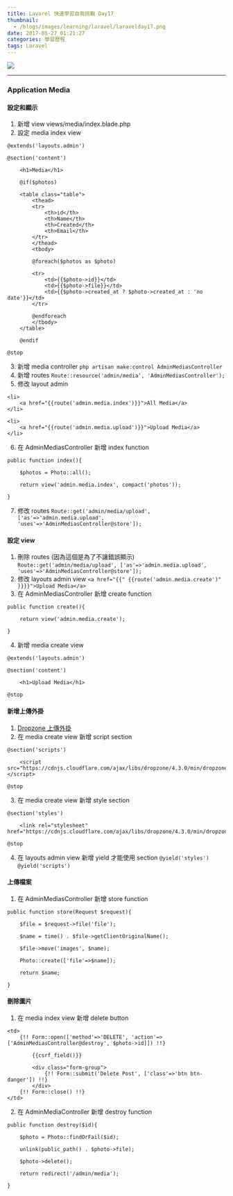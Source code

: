 ```yaml
---
title: Lavarel 快速學習自我挑戰 Day17
thumbnail:
  - /blogs/images/learning/laravel/laravelday17.png
date: 2017-05-27 01:21:27
categories: 學習歷程
tags: Laravel
---
```

<img src="/blogs/images/learning/laravel/laravelday17.png">

***
### Application Media
#### 設定和顯示
1. 新增 view views/media/index.blade.php
2. 設定 media index view
```
@extends('layouts.admin')

@section('content')

    <h1>Media</h1>

    @if($photos)

    <table class="table">
        <thead>
        <tr>
            <th>id</th>
            <th>Name</th>
            <th>Created</th>
            <th>Email</th>
        </tr>
        </thead>
        <tbody>

        @foreach($photos as $photo)

        <tr>
            <td>{{$photo->id}}</td>
            <td>{{$photo->file}}</td>
            <td>{{$photo->created_at ? $photo->created_at : 'no date'}}</td>
        </tr>

        @endforeach
        </tbody>
    </table>

    @endif

@stop
```
3. 新增 media controller `php artisan make:control AdminMediasController`
4. 新增 routes `Route::resource('admin/media', 'AdminMediasController');`
5. 修改 layout admin
```
<li>
    <a href="{{route('admin.media.index')}}">All Media</a>
</li>

<li>
    <a href="{{route('admin.media.upload')}}">Upload Media</a>
</li>
```
6. 在 AdminMediasController 新增 index function
```
public function index(){
        
    $photos = Photo::all();
    
    return view('admin.media.index', compact('photos'));
    
}
```
7. 修改 routes
`Route::get('admin/media/upload', ['as'=>'admin.media.upload', 'uses'=>'AdminMediasController@store']);`
#### 設定 view
1. 刪除 routes (因為這個是為了不讓錯誤顯示)
`Route::get('admin/media/upload', ['as'=>'admin.media.upload', 'uses'=>'AdminMediasController@store']);`
2. 修改 layouts admin view
`<a href="{{" {{route('admin.media.create')" }}}}">Upload Media</a>`
3. 在 AdminMediasController 新增 create function
```
public function create(){

    return view('admin.media.create');

}
```
4. 新增 media create view
```
@extends('layouts.admin')

@section('content')

    <h1>Upload Media</h1>

@stop

```
#### 新增上傳外掛
1. [Dropzone 上傳外掛](http://www.dropzonejs.com/#installation)
2. 在 media create view 新增 script section
```
@section('scripts')

    <script src="https://cdnjs.cloudflare.com/ajax/libs/dropzone/4.3.0/min/dropzone.min.js"></script>

@stop
```
3. 在 media create view 新增 style section
```
@section('styles')

    <link rel="stylesheet" href="https://cdnjs.cloudflare.com/ajax/libs/dropzone/4.3.0/min/dropzone.min.css">
    
@stop
```
4. 在 layouts admin view 新增 yield 才能使用 section `@yield('styles')` `@yield('scripts')`
#### 上傳檔案
1. 在 AdminMediasController 新增 store function
```
public function store(Request $request){

    $file = $request->file('file');

    $name = time() . $file->getClientOriginalName();

    $file->move('images', $name);

    Photo::create(['file'=>$name]);

    return $name;

}
```
#### 刪除圖片
1. 在 media index view 新增  delete button
```
<td>
    {!! Form::open(['method'=>'DELETE', 'action'=>['AdminMediasController@destroy', $photo->id]]) !!}

        {{csrf_field()}}

        <div class="form-group">
            {!! Form::submit('Delete Post', ['class'=>'btn btn-danger']) !!}
        </div>
    {!! Form::close() !!}
</td>
```
2. 在 AdminMediaController 新增 destroy function
```
public function destroy($id){

    $photo = Photo::findOrFail($id);

    unlink(public_path() . $photo->file);

    $photo->delete();

    return redirect('/admin/media');

}
```